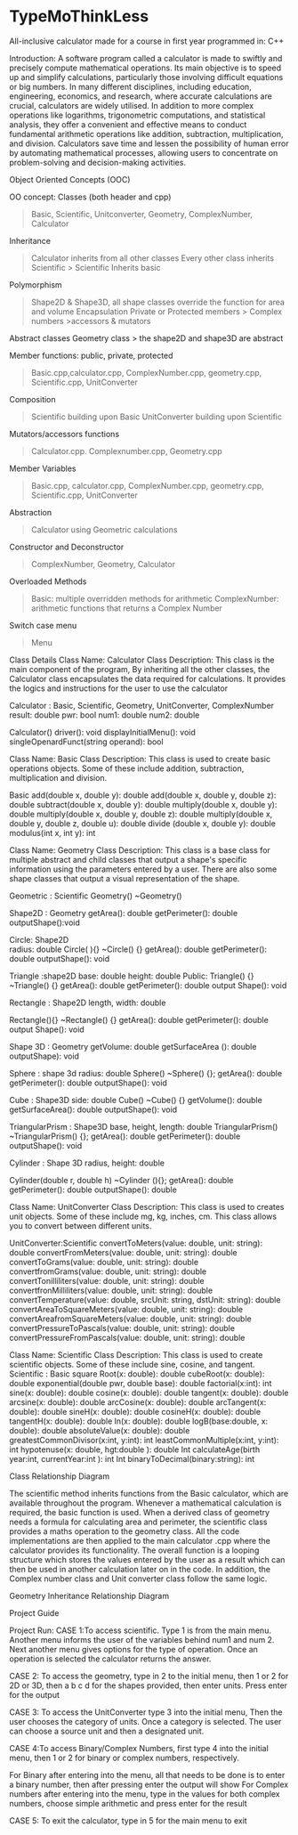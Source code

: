# TypeMoThinkLess
All-inclusive calculator made for a course in first year
programmed in: C++

Introduction:
A software program called a calculator is made to swiftly and precisely compute mathematical operations. Its main objective is to speed up and simplify calculations, particularly those involving difficult equations or big numbers. In many different disciplines, including education, engineering, economics, and research, where accurate calculations are crucial, calculators are widely utilised. In addition to more complex operations like logarithms, trigonometric computations, and statistical analysis, they offer a convenient and effective means to conduct fundamental arithmetic operations like addition, subtraction, multiplication, and division. Calculators save time and lessen the possibility of human error by automating mathematical processes, allowing users to concentrate on problem-solving and decision-making activities.

Object Oriented Concepts (OOC)

OO concept:
Classes (both header and cpp)
> Basic, Scientific, Unitconverter, Geometry, ComplexNumber, Calculator

Inheritance
> Calculator inherits from all other classes
> Every other class inherits Scientific          > Scientific Inherits basic

Polymorphism
> Shape2D & Shape3D, all shape classes override the function for area and volume
Encapsulation
> Private or Protected members > Complex numbers >accessors & mutators

Abstract classes
Geometry class > the shape2D and shape3D are abstract

Member functions:  public, private, protected
> Basic.cpp,calculator.cpp,  ComplexNumber.cpp, geometry.cpp, Scientific.cpp, UnitConverter

Composition 
> Scientific building upon Basic
> UnitConverter building upon Scientific

Mutators/accessors functions 
> Calculator.cpp. Complexnumber.cpp, Geometry.cpp

Member Variables
> Basic.cpp, calculator.cpp,  ComplexNumber.cpp, geometry.cpp, Scientific.cpp, UnitConverter

Abstraction 
> Calculator using Geometric calculations

Constructor and Deconstructor 
> ComplexNumber,  Geometry, Calculator

Overloaded Methods
> Basic: multiple overridden methods for arithmetic 
> ComplexNumber: arithmetic functions that returns a Complex Number

Switch case menu 
> Menu

Class Details 
Class Name: Calculator 
Class Description: This class is the main component of the program, By inheriting all the other classes, the Calculator class encapsulates the data required for calculations. It provides the logics and instructions for the user to use the calculator

Calculator : Basic, Scientific, Geometry, UnitConverter, ComplexNumber
result: double
pwr: bool
num1: double 
num2: double

Calculator()
driver(): void
displayInitialMenu(): void
singleOpenardFunct(string operand): bool


Class Name: Basic
Class Description:  This class is used to create basic operations objects. Some of these include addition, subtraction, multiplication and division.

Basic
add(double x, double y): double
add(double x, double y, double z): double
subtract(double x, double y): double
multiply(double x, double y): double
multiply(double x, double y, double z): double
multiply(double x, double y, double z, double u): double
divide (double x, double y): double
modulus(int x, int y): int



Class Name: Geometry
Class Description: This class is a base class for multiple abstract and child classes that output a shape's specific information using the parameters entered by a user. There are also some shape classes that output a visual representation of the shape.

Geometric : Scientific 
Geometry() 
~Geometry()



Shape2D : Geometry
getArea(): double
getPerimeter(): double
outputShape():void


Circle: Shape2D                                        
radius: double
Circle( ){}
~Circle() {}
getArea(): double
getPerimeter(): double
outputShape(): void


Triangle :shape2D
base: double
height: double
Public:
Triangle() {}
~Triangle() {}
getArea(): double
getPerimeter(): double
output Shape(): void


Rectangle : Shape2D
length, width: double

Rectangle(){}
~Rectangle() {}
getArea(): double
getPerimeter(): double
output Shape(): void


Shape 3D : Geometry
getVolume: double
getSurfaceArea (): double
outputShape): void


Sphere : shape 3d
radius: double
Sphere()
~Sphere() {};
getArea(): double
getPerimeter(): double
outputShape(): void



Cube : Shape3D
side: double
Cube()
~Cube() {}
getVolume(): double
getSurfaceArea(): double
outputShape(): void


TriangularPrism : Shape3D
base, height, length: double
TriangularPrism()
~TriangularPrism() {};
getArea(): double
getPerimeter(): double
outputShape(): void




Cylinder : Shape 3D
radius, height: double

Cylinder(double r, double h)
~Cylinder (){};
getArea(): double
getPerimeter(): double
outputShape(): double


Class Name: UnitConverter
Class Description: This class is used to creates unit objects. Some of these include mg, kg, inches, cm. This class allows you to convert between different units.

UnitConverter:Scientific
convertToMeters(value: double, unit: string): double
convertFromMeters(value: double,  unit: string): double
convertToGrams(value: double,  unit: string): double
convertfromGrams(value: double, unit: string): double
convertTonilliliters(value: double,  unit: string): double
convertfronMilliliters(value: double,  unit: string): double
convertTemperature(value: double, srcUnit: string, dstUnit: string): double
convertAreaToSquareMeters(value: double,  unit: string): double
convertAreafromSquareMeters(value: double,  unit: string): double
convertPressureToPascals(value: double,  unit: string): double
convertPressureFromPascals(value: double, unit: string): double



Class Name: Scientific
Class Description: This class is used to create scientific objects. Some of these include sine, cosine, and tangent. 
Scientific : Basic
square Root(x: double): double
cubeRoot(x: double): double
exponential(double pwr, double base): double
factorial(x:int): int
sine(x: double): double
cosine(x: double): double
tangent(x: double): double
arcsine(x: double): double
arcCosine(x: double): double
arcTangent(x: double): double
sineH(x: double): double
cosineH(x: double): double
tangentH(x: double): double
ln(x: double): double
logB(base:double, x: double): double
absoluteValue(x: double): double
greatestCommonDivisor(x:int, y:int): int
leastCommonMultiple(x:int, y:int): int
hypotenuse(x: double, hgt:double ): double
Int calculateAge(birth year:int, currentYear:int ): int
Int binaryToDecimal(binary:string): int



Class Relationship Diagram 

The scientific method inherits functions from the Basic calculator, which are available throughout the program. Whenever a mathematical calculation is required, the basic function is used. When a derived class of geometry needs a formula for calculating area and perimeter, the scientific class provides a maths operation to the geometry class. All the code implementations are then applied to the main calculator .cpp where the calculator provides its functionality. The overall function is a looping structure which stores the values entered by the user as a result which can then be used in another calculation later on in the code. In addition, the Complex number class and Unit converter class follow the same logic. 

Geometry Inheritance Relationship Diagram


Project Guide 

Project Run:
CASE 1:To access scientific. Type 1 is from the main menu. Another menu informs the user of the variables behind num1 and num 2. Next another menu gives options for the type of operation. Once an operation is selected the calculator returns the answer.


CASE 2: To access the geometry, type in 2 to the initial menu, then 1 or 2 for 2D or 3D, then a b c d for the shapes provided, then enter units. Press enter for the output

CASE 3: To access the UnitConverter type 3 into the initial menu, Then the user chooses the category of units. Once a category is selected. The user can choose a source unit and then a designated unit.


 
CASE 4:To access Binary/Complex Numbers, first type 4 into the initial menu, then 1 or 2 for binary or complex numbers, respectively. 

For Binary after entering into the menu, all that needs to be done is to enter a binary number, then after pressing enter the output will show
For Complex numbers after entering into the menu, type in the values for both complex numbers, choose simple arithmetic and press enter for the result



CASE 5: To exit the calculator, type in 5 for the main menu to exit


